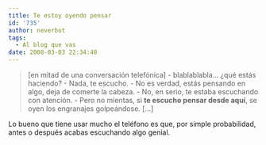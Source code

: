 ```yaml
---
title: Te estoy oyendo pensar
id: '735'
author: neverbot
tags:
  - Al blog que vas
date: 2008-03-03 22:34:48
---
```


> \[en mitad de una conversación telefónica\]
> \- blablablabla... ¿qué estás haciendo? 
  \- Nada, te escucho. 
  \- No es verdad, estás pensando en algo, deja de comerte la cabeza. 
  \- No, en serio, te estaba escuchando con atención. 
  \- Pero no mientas, si **te escucho pensar desde aquí**, se oyen los engranajes golpeándose.
  \[...\]

Lo bueno que tiene usar mucho el teléfono es que, por simple probabilidad, antes o después acabas escuchando algo genial.